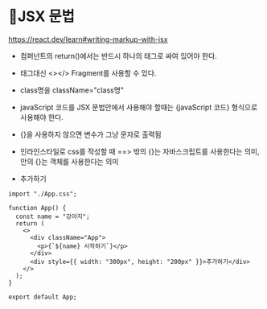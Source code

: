 # 🎃JSX 문법
https://react.dev/learn#writing-markup-with-jsx

- 컴퍼넌트의 return()에서는 반드시 하나의 태그로 싸여 있어야 한다.
- 태그대신 <></> Fragment를 사용할 수 있다.
- class명을 className="class명"
- javaScript 코드를 JSX 문법안에서 사용해야 할때는 {javaScript 코드} 형식으로 사용해야 한다.

- {}을 사용하지 않으면 변수가 그냥 문자로 출력됨
- 인라인스타일로 css를 작성할 때 ==> 밖의 {}는 자바스크립트를 사용한다는 의미, 안의 {}는 객체를 사용한다는 의미 
- <div style={{width:"300px", height:"200px"}}>추가하기</div>


```
import "./App.css";

function App() {
  const name = "강아지";
  return (
    <>
      <div className="App">
        <p>{`${name} 시작하기`}</p>
      </div>
      <div style={{ width: "300px", height: "200px" }}>추가하기</div>
    </>
  );
}

export default App;
```
